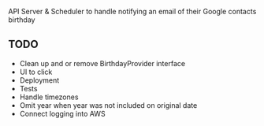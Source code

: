 API Server & Scheduler to handle notifying an email of their Google contacts birthday

## TODO
* Clean up and or remove BirthdayProvider interface
* UI to click
* Deployment
* Tests
* Handle timezones 
* Omit year when year was not included on original date
* Connect logging into AWS
